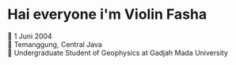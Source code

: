 # Hai everyone i'm Violin Fasha 
🥳 1 Juni 2004 <br>
🏡 Temanggung, Central Java <br>
🏫 Undergraduate Student of Geophysics at Gadjah Mada University <br>
